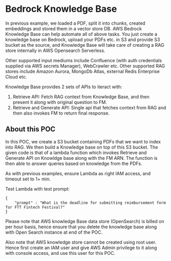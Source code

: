 # Bedrock Knowledge Base

In previous example, we loaded a PDF, split it into chunks, created embeddings and stored them in a vector store DB. AWS Bedrock Knowledge Base can help automate all of above tasks. You just create a knowledge base on Bedrock, upload your PDFs etc. in S3 and provide S3 bucket as the source, and Knowledge Base will take care of creating a RAG store internally in AWS Opensearch Serverless. 

Other supported input mediums include Confluence (with auth credentials supplied via AWS secrets Manager), WebCrawler etc. Other supported RAG stores include Amazon Aurora, MongoDb Atlas, external Redis Enterprise Cloud etc.

Knowledge Base provides 2 sets of APIs to iteract with:
1. Retrieve API: Fetch RAG context from Knowledge Base, and then present it along with original question to FM.
2. Retrieve and Generate API: Single api that fetches context from RAG and then also invokes FM to return final response.

## About this POC
In this POC, we create a S3 bucket containing PDFs that we want to index into RAG. We then build a Knowledge base on top of this S3 bucket.
The given code is that of a lambda function which invokes Retrieve and Generate API on Knowldge base along with the FM ARN. The function is then able to answer queries based on knowledge from the PDFs.

As with previous examples, ensure Lambda as right IAM access, and timeout set to 1+ min.

Test Lambda with test prompt:
```
{
    "prompt" : "What is the deadline for submitting reimbursement form for FTT Fintech Festival?"
}
```

Please note that AWS knowledge Base data store (OpenSearch) is billed on per hour basis, hence ensure that you delete the knowledge base along with Open Search instance at end of the POC.

Also note that AWS knowledge store cannot be created using root user. Hence first create an IAM user and give AWS Admin privilege to it along with console access, and use this user for this POC.

